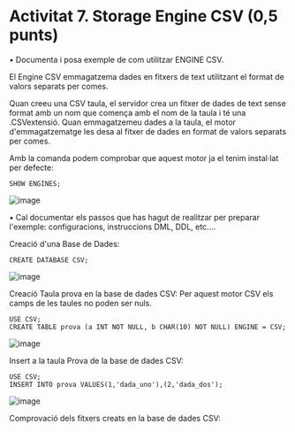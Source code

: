 # Activitat 7. Storage Engine CSV (0,5  punts)

• Documenta i posa exemple de com utilitzar ENGINE CSV.

  El Engine CSV  emmagatzema dades en fitxers de text utilitzant el format de valors separats per comes.

  Quan creeu una CSV taula, el servidor crea un fitxer de dades de text sense format amb un nom que comença amb el nom de la taula i té una .CSVextensió. Quan emmagatzemeu dades a la taula, el motor d'emmagatzematge les desa al fitxer de dades en format de valors separats per comes.
  
  Amb la comanda podem comprobar que aquest motor ja el tenim instal·lat per defecte:
  
    SHOW ENGINES;
   
  ![image](https://user-images.githubusercontent.com/61474562/161436322-6947305c-92f3-4152-be00-f1791e1e3140.png)

  
• Cal documentar els passos que has hagut de realitzar per preparar l'exemple: configuracions, instruccions DML, DDL, etc....

   Creació d'una Base de Dades:
  
    CREATE DATABASE CSV;
   
   ![image](https://user-images.githubusercontent.com/61474562/161436442-b81f5aac-5b43-4ef0-8890-4f868c52be58.png)

   Creació Taula prova en la base de dades CSV:
   Per aquest motor CSV els camps de les taules no poden ser nuls.
   
    USE CSV;
    CREATE TABLE prova (a INT NOT NULL, b CHAR(10) NOT NULL) ENGINE = CSV;
    
  ![image](https://user-images.githubusercontent.com/61474562/161436601-ea427fee-539a-48d5-8442-015c2253d975.png)
   
  Insert a la taula Prova de la base de dades CSV:
    
    USE CSV;
    INSERT INTO prova VALUES(1,'dada_uno'),(2,'dada_dos');
    
   ![image](https://user-images.githubusercontent.com/61474562/161436724-bc915442-aa42-4c92-b1bc-d39b563013f6.png)

   
   Comprovació dels fitxers creats en la base de dades CSV:
   
   
